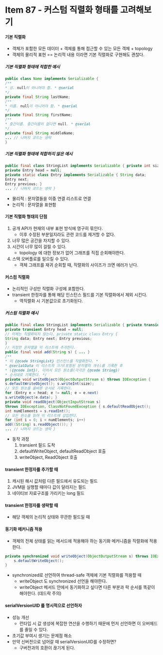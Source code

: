 # Item 87 - 커스텀 직렬화 형태를 고려해보기

#### 기본 직렬화
* 객체가 포함한 모든 데이터 + 객체를 통해 접근할 수 있는 모든 객체 + topology
* 객체의 물리적 표현 == 논리적 내용 이라면 기본 직렬화로 구현해도 괜찮다.
##### 기본 직렬화 형태에 적합한 예시
```java
public class Name implements Serializable {
/**
* 성. null이 아니어야 함. * @serial
*/
private final String lastName;
/**
* 이름. null이 아니어야 함. * @serial
*/
private final String firstName;
/**
* 중간이름. 중간이름이 없다면 null. * @serial
*/
private final String middleName;
... // 나머지 코드는 생략 
}

```

##### 기본 직렬화 형태에 적합하지 않은 예시
```java
public final class StringList implements Serializable { private int size = 0;
private Entry head = null;
private static class Entry implements Serializable { String data;
Entry next;
Entry previous; }
... // 나머지 코드는 생략 }

```
* 물리적 : 문자열들을 이중 연결 리스트로 연결
* 논리적 : 문자열을 표현함

#### 기본 직렬화 형태의 단점
1. 공개 API가 현재의 내부 표현 방식에 영구히 묶인다.
	* 이후 수정된 부분일지라도 관련 코드를 제거할 수 없다.
2. 너무 많은 공간을 차지할 수 있다.
3. 시간이 너무 많이 걸릴 수 있다.
	* topology 에 대한 정보가 없어 그래프를 직접 순회해야한다.
4. 스택 오버플로를 일으킬 수 있다.
	* 객체 그래프를 재귀 순회할 때, 직렬화의 사이즈가 크면 에러가 난다.


#### 커스컴 직렬화
* 논리적인 구성만 직렬화 구성에 포함한다.
* transient 한정자를 통해 해당 인스턴스 필드를 기본 직렬화에서 제외 시킨다.
	* 역직렬화 시 기본값으로 초기화된다.
##### 커스텀 직렬화 예시
```java
public final class StringList implements Serializable { private transient int size = 0;
private transient Entry head = null;
// 이제는 직렬화되지 않는다. private static class Entry {
String data; Entry next; Entry previous;
}
// 지정한 문자열을 이 리스트에 추가한다.
public final void add(String s) { ... }
/**
* 이 {@code StringList} 인스턴스를 직렬화한다. *
* @serialData 이 리스트의 크기(포함된 문자열의 개수)를 기록한 후
* ({@code int}), 이어서 모든 원소를(각각은 {@code String})
* 순서대로 기록한다. */
private void writeObject(ObjectOutputStream s) throws IOException {
s.defaultWriteObject(); s.writeInt(size);
// 모든 원소를 올바른 순서로 기록한다.
for (Entry e = head; e != null; e = e.next)
s.writeObject(e.data); }
private void readObject(ObjectInputStream s)
throws IOException, ClassNotFoundException { s.defaultReadObject();
int numElements = s.readInt();
// 모든 원소를 읽어 이 리스트에 삽입한다.
for (int i = 0; i < numElements; i++)
add((String) s.readObject()); }
... // 나머지 코드는 생략 }

```
* 동작 과정
	1. transient 필드 도착
	2. defaultWriteObject, defaultReadObject 호출
	3. writeObject, ReadObject 호출


#### transient 한정자를 추가할 때
1. 캐시된 해시 값처럼 다른 필드에서 유도되는 필드
2. JVM을 실행할 때마다 값이 달라지는 필드
3. 네이티브 자료구조를 가리키는 long 필드

#### transient 한정자를 생략할 때
* 해당 객체의 논리적 상태와 무관한 필드일 때

#### 동기화 메커니즘 적용
* 객체의 전체 상태를 읽는 메서드에 적용해야 하는 동기화 메커니즘을 직렬화에 적용한다.

```java
private synchronized void writeObject(ObjectOutputStream s) throws IOException {
	s.defaultWriteObject();
}
```
* synchronized로 선언하여 thread-safe 객체에 기본 직렬화를 적용할 때
	* writeObject 도 synchronized 선언을 해야한다.
	* writeObject 메서드 안에서 동기화하고 싶다면 다른 부분과 락 순서를 똑같이 해야한다. (데드락 주의)

#### serialVersionUID 를 명시적으로 선언하자
* 성능 개선
	* 런타입 시 값 생성에 복잡한 연산을 수행하기 때문에 먼저 선언하면 이 오버헤드를 줄일 수 있다.
* 초기값 부여시 생기는 문제점 해소
* 만약 신버전으로 넘어갈 때 serialVersionUID를 수정하면?
	* 구버전과의 호환이 끊기게 된다.
<!--
```java

```
 -->
